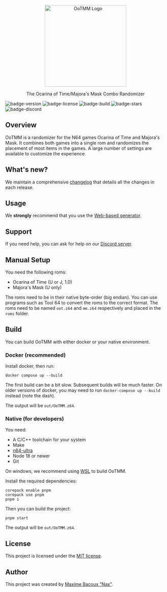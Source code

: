 <p align="center">
  <img alt="OoTMM Logo" with="256" height="256" src="https://raw.githubusercontent.com/OoTMM/OoTMM/master/packages/gui/app/assets/logo.png"/>
  <p align="center">The Ocarina of Time/Majora's Mask Combo Randomizer</p>
</p>

![badge-version](https://img.shields.io/github/v/tag/OoTMM/OoTMM?label=version&sort=semver)
![badge-license](https://img.shields.io/github/license/OoTMM/OoTMM)
![badge-build](https://img.shields.io/github/actions/workflow/status/OoTMM/OoTMM/ci.yml?branch=develop)
![badge-stars](https://img.shields.io/github/stars/OoTMM/OoTMM)
![badge-discord](https://discordapp.com/api/guilds/1004394204992118935/widget.png?style=shield)

## Overview

OoTMM is a randomizer for the N64 games Ocarina of Time and Majora's Mask.
It combines both games into a single rom and randomizes the placement of most items in the games.
A large number of settings are available to customize the experience.

## What's new?

We maintain a comprehensive [changelog](CHANGELOG.md) that details all the changes in each release.

## Usage

We **strongly** recommend that you use the [Web-based generator](https://ootmm.com).

## Support

If you need help, you can ask for help on our [Discord server](https://discord.gg/4QdtPBP6wf).

## Manual Setup

You need the following roms:

 * Ocarina of Time (U or J, 1.0)
 * Majora's Mask (U only)

The roms need to be in their native byte-order (big endian). You can use programs such as Tool 64 to convert the roms to the correct format.
The roms need to be named `oot.z64` and `mm.z64` respectively and placed in the `roms` folder.

## Build

You can build OoTMM with either docker or your native environment.

### Docker (recommended)

Install docker, then run:

    docker compose up --build

The first build can be a bit slow. Subsequent builds will be much faster.
On older versions of docker, you may need to run `docker-compose up --build` instead (note the dash).

The output will be `out/OoTMM.z64`.

### Native (for developers)

You need:

 * A C/C++ toolchain for your system
 * Make
 * [n64-ultra](https://github.com/glankk/n64)
 * Node 18 or newer
 * Git

On windows, we recommend using [WSL](https://docs.microsoft.com/en-us/windows/wsl/install-win10) to build OoTMM.

Install the required dependencies:

    corepack enable pnpm
    corepack use pnpm
    pnpm i

Then you can build the project:

    pnpm start

The output will be `out/OoTMM.z64`.

## License

This project is licensed under the [MIT license](LICENSE).

## Author

This project was created by [Maxime Bacoux "Nax"](https://github.com/Nax).

